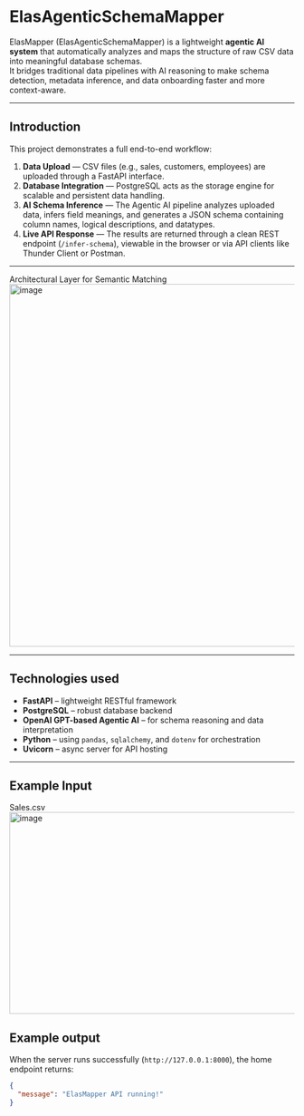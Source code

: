 # ElasAgenticSchemaMapper

ElasMapper (ElasAgenticSchemaMapper) is a lightweight **agentic AI system** that automatically analyzes and maps the structure of raw CSV data into meaningful database schemas.  
It bridges traditional data pipelines with AI reasoning to make schema detection, metadata inference, and data onboarding faster and more context-aware.

---

## Introduction

This project demonstrates a full end-to-end workflow:

1. **Data Upload** — CSV files (e.g., sales, customers, employees) are uploaded through a FastAPI interface.  
2. **Database Integration** — PostgreSQL acts as the storage engine for scalable and persistent data handling.  
3. **AI Schema Inference** — The Agentic AI pipeline analyzes uploaded data, infers field meanings, and generates a JSON schema containing column names, logical descriptions, and datatypes.  
4. **Live API Response** — The results are returned through a clean REST endpoint (`/infer-schema`), viewable in the browser or via API clients like Thunder Client or Postman.

---
Architectural Layer for Semantic Matching 
<img width="1004" height="640" alt="image" src="https://github.com/user-attachments/assets/c1fe510e-c163-45d6-9b0a-52d1e78cced6" />

---

## Technologies used

- **FastAPI** – lightweight RESTful framework  
- **PostgreSQL** – robust database backend  
- **OpenAI GPT-based Agentic AI** – for schema reasoning and data interpretation  
- **Python** – using `pandas`, `sqlalchemy`, and `dotenv` for orchestration  
- **Uvicorn** – async server for API hosting  

---
## Example Input

Sales.csv 
<img width="1132" height="356" alt="image" src="https://github.com/user-attachments/assets/8bdeb1df-8fe6-4f39-899b-84a06b8d22fe" />

## Example output

When the server runs successfully (`http://127.0.0.1:8000`), the home endpoint returns:

```json
{
  "message": "ElasMapper API running!"
}
